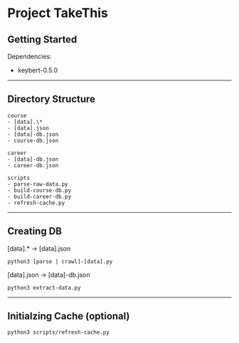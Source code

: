 # Project TakeThis

## Getting Started
Dependencies:
  - keybert-0.5.0

---
## Directory Structure
```
course
- [data].\*
- [data].json
- [data]-db.json
- course-db.json

career
- [data]-db.json
- career-db.json

scripts
- parse-raw-data.py
- build-course-db.py
- build-career-db.py
- refresh-cache.py
```
---
## Creating DB
[data].* -> [data].json
```
python3 [parse | crawl]-[data].py
```

[data].json -> [data]-db.json
```
python3 extract-data.py
```
---
## Initialzing Cache (optional)
```
python3 scripts/refresh-cache.py
```
